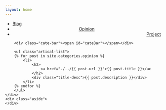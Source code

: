 ```yaml
---
layout: home
---
```


<div class="index-content opinion">
    <div class="section">
        <ul class="artical-cate">
            <li><a href="/tangblog"><span>Blog</span></a></li>
            <li class="on" style="text-align:center"><a href="#"><span>Opinion</span></a></li>
            <li style="text-align:right"><a href="./../project"><span>Project</span></a></li>
        </ul>

        <div class="cate-bar"><span id="cateBar"></span></div>

        <ul class="artical-list">
        {% for post in site.categories.opinion %}
            <li>
                <h2>
                    <a href="./../{{ post.url }}">{{ post.title }}</a>
                </h2>
                <div class="title-desc">{{ post.description }}</div>
            </li>
        {% endfor %}
        </ul>
    </div>
    <div class="aside">
    </div>
</div>
